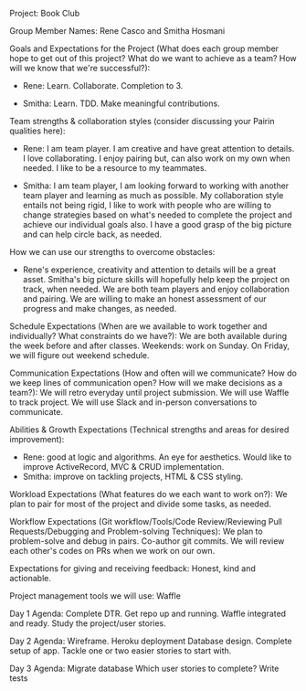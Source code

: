 Project: Book Club

Group Member Names: Rene Casco and Smitha Hosmani

Goals and Expectations for the Project (What does each group member hope to get out of this project? What do we want to achieve as a team? How will we know that we're successful?):
- Rene: Learn. Collaborate. Completion to 3.

- Smitha: Learn. TDD. Make meaningful contributions.

Team strengths & collaboration styles (consider discussing your Pairin qualities here):
- Rene: I am team player.  I am creative and have great attention to details.  I love collaborating.  I enjoy pairing but, can also work on my own when needed.  I like to be a resource to my teammates.

- Smitha: I am team player, I am looking forward to working with another team player and learning as much as possible. My collaboration style entails not being rigid, I like to work with people who are willing to change strategies based on what's needed to complete the project and achieve our individual goals also. I have a good grasp of the big picture and can help circle back, as needed.

How we can use our strengths to overcome obstacles:
- Rene's experience, creativity and attention to details will be a great asset.  Smitha's big picture skills will hopefully help keep the project on track, when needed.  We are both team players and enjoy collaboration and pairing.  We are willing to make an honest assessment of our progress and make changes, as needed.

Schedule Expectations (When are we available to work together and individually? What constraints do we have?):
We are both available during the week before and after classes. Weekends: work on Sunday.
On Friday, we will figure out weekend schedule.

Communication Expectations (How and often will we communicate? How do we keep lines of communication open? How will we make decisions as a team?):
We will retro everyday until project submission.
We will use Waffle to track project.
We will use Slack and in-person conversations to communicate.

Abilities & Growth Expectations (Technical strengths and areas for desired improvement):
- Rene: good at logic and algorithms. An eye for aesthetics. Would like to improve ActiveRecord, MVC & CRUD implementation.
- Smitha: improve on tackling projects, HTML & CSS styling.

Workload Expectations (What features do we each want to work on?):
We plan to pair for most of the project and divide some tasks, as needed.

Workflow Expectations (Git workflow/Tools/Code Review/Reviewing Pull Requests/Debugging and Problem-solving Techniques):
We plan to problem-solve and debug in pairs.
Co-author git commits.
We will review each other's codes on PRs when we work on our own.

Expectations for giving and receiving feedback:
Honest, kind and actionable.

Project management tools we will use:
Waffle

Day 1 Agenda:
Complete DTR.
Get repo up and running.
Waffle integrated and ready.
Study the project/user stories.

Day 2 Agenda:
Wireframe.
Heroku deployment
Database design.
Complete setup of app.
Tackle one or two easier stories to start with.

Day 3 Agenda:
Migrate database
Which user stories to complete?
Write tests
